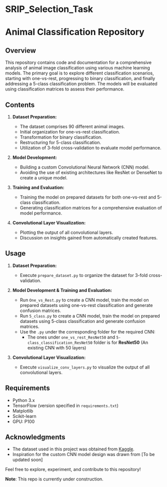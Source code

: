 # SRIP_Selection_Task



# Animal Classification Repository

## Overview

This repository contains code and documentation for a comprehensive analysis of animal image classification using various machine learning models. The primary goal is to explore different classification scenarios, starting with one-vs-rest, progressing to binary classification, and finally addressing a 5-class classification problem. The models will be evaluated using classification matrices to assess their performance.


## Contents

1. **Dataset Preparation:**
   - The dataset comprises 90 different animal images.
   - Initial organization for one-vs-rest classification.
   - Transformation for binary classification.
   - Restructuring for 5-class classification.
   - Utilization of 3-fold cross-validation to evaluate model performance.

2. **Model Development:**
   - Building a custom Convolutional Neural Network (CNN) model.
   - Avoiding the use of existing architectures like ResNet or DenseNet to create a unique model.

3. **Training and Evaluation:**
   - Training the model on prepared datasets for both one-vs-rest and 5-class classification.
   - Generating classification matrices for a comprehensive evaluation of model performance.

4. **Convolutional Layer Visualization:**
   - Plotting the output of all convolutional layers.
   - Discussion on insights gained from automatically created features.



## Usage

1. **Dataset Preparation:**
   - Execute `prepare_dataset.py` to organize the dataset for 3-fold cross-validation.

2. **Model Development & Training and Evaluation:**
   - Run `One_vs_Rest.py` to create a CNN model, train the model on prepared datasets using one-vs-rest classification and generate confusion matrices.
   - Run `5_class.py` to create a CNN model, train the model on prepared datasets using 5-class classification and generate confusion matrices.
   - Use the `.py` under the corresponding folder for the required CNN:
        - The ones under `one_vs_rest_ResNet50` and `5-class_classification_ResNet50` folder is for **ResNet50** (An existing CNN with 50 layers)

3. **Convolutional Layer Visualization:**
   - Execute `visualize_conv_layers.py` to visualize the output of all convolutional layers.



## Requirements

- Python 3.x
- TensorFlow (version specified in `requirements.txt`)
- Matplotlib
- Scikit-learn
- GPU: P100



## Acknowledgments

- The dataset used in this project was obtained from [Kaggle](https://www.kaggle.com/datasets/iamsouravbanerjee/animal-image-dataset-90-different-animals?resource=download).
- Inspiration for the custom CNN model design was drawn from [To be updated soon]


Feel free to explore, experiment, and contribute to this repository!


**Note**: This repo is currently under construction.
